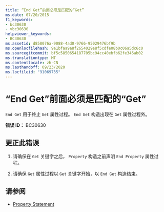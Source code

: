 ```yaml
---
title: “End Get”前面必须是匹配的“Get”
ms.date: 07/20/2015
f1_keywords:
- bc30630
- vbc30630
helpviewer_keywords:
- BC30630
ms.assetid: d858076a-9088-4ad0-9766-95029476bf9b
ms.openlocfilehash: 9a1bfaa9a8f2654029e8f5cdfe08b0c06a5dc6c0
ms.sourcegitcommit: bf5c5850654187705bc94cc40ebfb62fe346ab02
ms.translationtype: MT
ms.contentlocale: zh-CN
ms.lasthandoff: 09/23/2020
ms.locfileid: "91069735"
---
```

# <a name="end-get-must-be-preceded-by-a-matching-get"></a>“End Get”前面必须是匹配的“Get”

`End Get` 用于终止 `Get` 属性过程。 `End Get` 构造出现在 `Get` 属性过程外。  
  
 **错误 ID：** BC30630  
  
## <a name="to-correct-this-error"></a>更正此错误  
  
1. 请确保在 `Get` 关键字之后， `Property` 构造之前声明 `End Property` 属性过程。  
  
2. 请确保 `Get` 属性过程以 `Get` 关键字开始，以 `End Get` 构造结束。  
  
## <a name="see-also"></a>请参阅

- [Property Statement](../language-reference/statements/property-statement.md)
